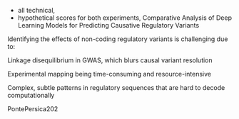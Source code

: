 - all technical,
- hypothetical scores for both experiments,
Comparative Analysis of Deep Learning Models for Predicting Causative Regulatory Variants

Identifying the effects of non-coding regulatory variants is challenging due to:

Linkage disequilibrium in GWAS, which blurs causal variant resolution

Experimental mapping being time-consuming and resource-intensive

Complex, subtle patterns in regulatory sequences that are hard to decode computationally

PontePersica202
